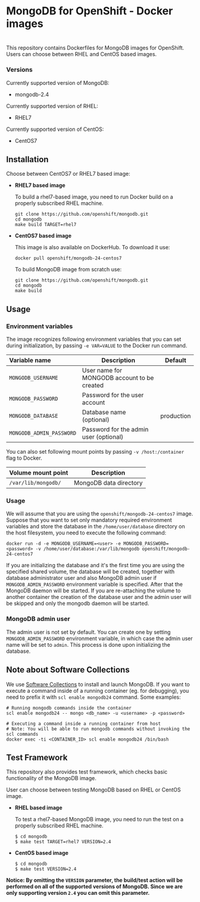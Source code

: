 # MongoDB for OpenShift - Docker images
#
This repository contains Dockerfiles for MongoDB images for OpenShift.
Users can choose between RHEL and CentOS based images.

### Versions

Currently supported version of MongoDB:

* mongodb-2.4

Currently supported version of RHEL:

* RHEL7

Currently supported version of CentOS:

* CentOS7


## Installation
Choose between CentOS7 or RHEL7 based image:

*  **RHEL7 based image**

	To build a rhel7-based image, you need to run Docker build on a properly subscribed RHEL machine.

	```console
	git clone https://github.com/openshift/mongodb.git
	cd mongodb
	make build TARGET=rhel7
	```

*  **CentOS7 based image**

	This image is also available on DockerHub. To download it use:

	```console
	docker pull openshift/mongodb-24-centos7
	```	

	To build MongoDB image from scratch use: 

	```console
	git clone https://github.com/openshift/mongodb.git
	cd mongodb
	make build
	```

## Usage

### Environment variables

The image recognizes following environment variables that you can set
during initialization, by passing `-e VAR=VALUE` to the Docker run
command.

|    Variable name          |    Description                              |   Default  |
| :------------------------ | -----------------------------------------   | ---------- |
|  `MONGODB_USERNAME`           | User name for MONGODB account to be created |
|  `MONGODB_PASSWORD`       | Password for the user account               |
|  `MONGODB_DATABASE`       | Database name (optional)                    | production |
|  `MONGODB_ADMIN_PASSWORD` | Password for the admin user (optional)      |

You can also set following mount points by passing `-v /host:/container`
flag to Docker.

|  Volume mount point    | Description            |
| :--------------------- | ---------------------- |
|  `/var/lib/mongodb/`   | MongoDB data directory |


### Usage

We will assume that you are using the `openshift/mongodb-24-centos7`
image. Suppose that you want to set only mandatory required environment
variables and store the database in the `/home/user/database`
directory on the host filesystem, you need to execute the following
command:

```console
docker run -d -e MONGODB_USERNAME=<user> -e MONGODB_PASSWORD=<password> -v /home/user/database:/var/lib/mongodb openshift/mongodb-24-centos7
```

If you are initializing the database and it's the first time you are using the
specified shared volume, the database will be created, together with database
administrator user and also MongoDB admin user if `MONGODB_ADMIN_PASSWORD`
environment variable is specified. After that the MongoDB daemon will be
started.
If you are re-attaching the volume to another container the creation of the
database user and the admin user will be skipped and only the mongodb
daemon will be started.


### MongoDB admin user
The admin user is not set by default. You can create one by setting
`MONGODB_ADMIN_PASSWORD` environment variable, in which case the admin 
user name will be set to `admin`. This process is done upon initializing 
the database.


## Note about Software Collections
We use [Software Collections](https://www.softwarecollections.org/) to
install and launch MongoDB. If you want to execute a command inside of a
running container (eg. for debugging), you need to prefix it
with `scl enable mongodb24` command. Some examples:

```console
# Running mongodb commands inside the container
scl enable mongodb24 -- mongo <db_name> -u <username> -p <password>

# Executing a command inside a running container from host
# Note: You will be able to run mongodb commands without invoking the scl commands
docker exec -ti <CONTAINER_ID> scl enable mongodb24 /bin/bash
```

## Test Framework

This repository also provides test framework, which checks basic functionality of the MongoDB image.

User can choose between testing MongoDB based on RHEL or CentOS image.

*  **RHEL based image**

    To test a rhel7-based MongoDB image, you need to run the test on a properly
    subscribed RHEL machine.

    ```
    $ cd mongodb
    $ make test TARGET=rhel7 VERSION=2.4
    ```

*  **CentOS based image**

    ```
    $ cd mongodb
    $ make test VERSION=2.4
    ```

**Notice: By omitting the `VERSION` parameter, the build/test action will be performed
on all of the supported versions of MongoDB. Since we are only supporting version `2.4`
you can omit this parameter.**
